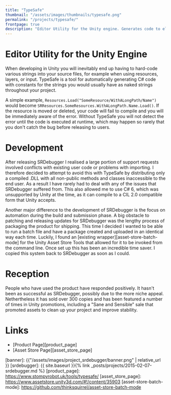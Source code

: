 ```yaml
---
title: "TypeSafe"
thumbnail: "/assets/images/thumbnails/typesafe.png"
permalink: "/projects/typesafe/"
frontpage: true
description: "Editor Utility for the Unity engine. Generates code to eliminate naked-strings."
---
```


Editor Utility for the Unity Engine
============

When developing in Unity you will inevitably end up having to hard-code various strings into your source files, for example when using resources, layers, or input. TypeSafe is a tool for automatically generating C# code with constants for the strings you would usually have as naked strings throughout your project.

<!--more-->

A simple example, `Resources.Load("SomeResource/WithALongPath/Name")` would become `SRResources.SomeResources.WithALongPath.Name.Load()`. If the resource is moved or deleted, your code will fail to compile and you will be immediately aware of the error. Without TypeSafe you will not detect the error until the code is executed at runtime, which may happen so rarely that you don't catch the bug before releasing to users.

Development
============

After releasing SRDebugger I realised a large portion of support requests involved conflicts with existing user code or problems with importing. I therefore decided to attempt to avoid this with TypeSafe by distributing only a compiled .DLL with all non-public methods and classes inaccessible to the end user. As a result I have rarely had to deal with any of the issues that SRDebugger suffered from. This also allowed me to use C# 6, which was unsupported by Unity at the time, as it can compile to a CIL 2.0 compatible form that Unity accepts.

Another major difference to the development of SRDebugger is the focus on automation during the build and submission phase. A big obstacle to patching and releasing updates for SRDebugger was the lengthy process of packaging the product for shipping. This time I decided I wanted to be able to run a batch file and have a package created and uploaded in an identical way each time. Luckily, I found an [existing wrapper][asset-store-batch-mode] for the Unity Asset Store Tools that allowed for it to be invoked from the command line. Once set up this has been an incredible time saver. I copied this system back to SRDebugger as soon as I could.

Reception
============

People who have used the product have responded positively. It hasn't been as successful as SRDebugger, possibly due to the more niche appeal. Nethertheless it has sold over 300 copies and has been featured a number of times in Unity promotions, including a "Sane and Sensible" sale that promoted assets to clean up your project and improve stability.

Links
============
- [Product Page][product_page]
- [Asset Store Page][asset_store_page]


[banner]: {{"/assets/images/project_srdebugger/banner.png" | relative_url }}
[srdebugger]: {{ site.baseurl }}{% link _posts/projects/2015-02-07-srdebugger.md %}
[product_page]: https://www.stompyrobot.uk/tools/typesafe/
[asset_store_page]: https://www.assetstore.unity3d.com/#!/content/35903
[asset-store-batch-mode]: https://github.com/thinksquirrel/asset-store-batch-mode